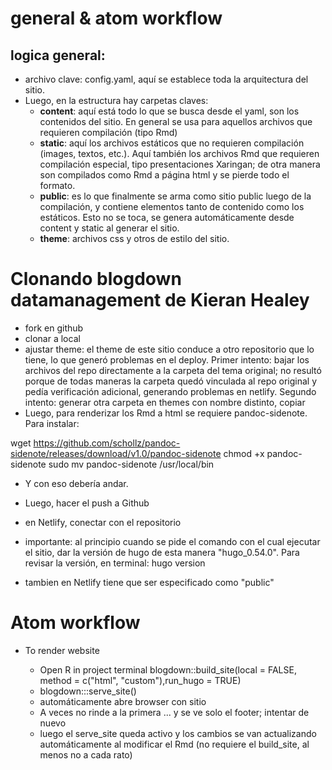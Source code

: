 # general & atom workflow

## logica general:

- archivo clave: config.yaml, aquí se establece toda la arquitectura del sitio.
- Luego, en la estructura hay carpetas claves:
  - **content**: aquí está todo lo que se busca desde el yaml, son los contenidos del sitio. En general se usa para aquellos archivos que requieren compilación (tipo Rmd)
  - **static**: aquí los archivos estáticos que no requieren compilación (images, textos, etc.). Aquí también los archivos Rmd que requieren compilación especial, tipo presentaciones Xaringan; de otra manera son compilados como Rmd a página html y se pierde todo el formato.
  - **public**: es lo que finalmente se arma como sitio public luego de la compilación, y contiene elementos tanto de contenido como los estáticos. Esto no se toca, se genera automáticamente desde content y static al generar el sitio.
  - **theme**: archivos css y otros de estilo del sitio.


# Clonando blogdown datamanagement de Kieran Healey

- fork en github
- clonar a local
- ajustar theme: el theme de este sitio conduce a otro repositorio que lo tiene, lo que generó problemas en el deploy. Primer intento: bajar los archivos del repo directamente a la carpeta del tema original; no resultó porque de todas maneras la carpeta quedó vinculada al repo original y pedía verificación adicional, generando problemas en netlify. Segundo intento: generar otra carpeta en themes con nombre distinto, copiar
- Luego, para renderizar los Rmd a html se requiere pandoc-sidenote. Para instalar:

wget https://github.com/schollz/pandoc-sidenote/releases/download/v1.0/pandoc-sidenote
chmod +x pandoc-sidenote
sudo mv pandoc-sidenote /usr/local/bin

- Y con eso debería andar.

- Luego, hacer el push a Github
- en Netlify, conectar con el repositorio
- importante: al principio cuando se pide el comando con el cual ejecutar el sitio, dar la versión de hugo de esta manera "hugo_0.54.0". Para revisar la versión, en terminal: hugo version
- tambien en Netlify tiene que ser especificado como "public"


# Atom workflow

- To render website

  - Open R in project terminal
  blogdown::build_site(local = FALSE, method = c("html", "custom"),run_hugo = TRUE)
  - blogdown:::serve_site()
  - automáticamente abre browser con sitio
  - A veces no rinde a la primera ... y se ve solo el footer; intentar de nuevo
  - luego el serve_site queda activo y los cambios se van actualizando automáticamente al modificar el Rmd (no requiere el build_site, al menos no a cada rato)
